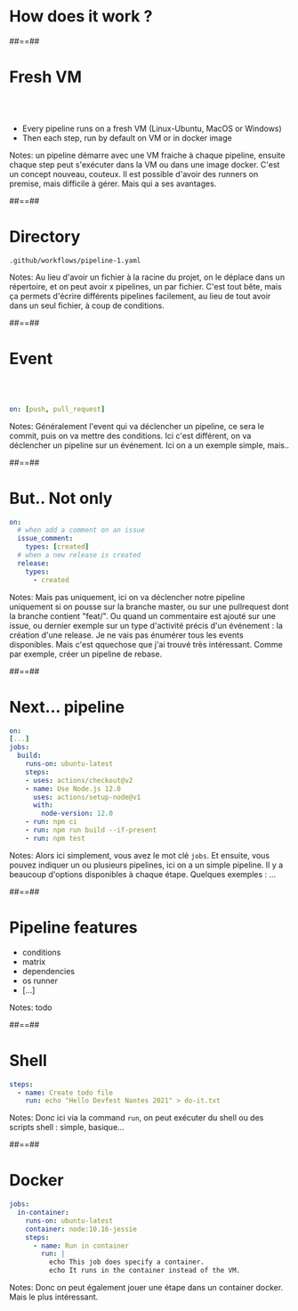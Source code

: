 <!-- .slide: class="transition sfeir-bg-red" -->
# How does it work ? 

##==##

# Fresh VM

<br>
<br>

* Every pipeline runs on a fresh VM (Linux-Ubuntu, MacOS or Windows)
* Then each step, run by default on VM or in docker image
<!-- .element: class="list-fragment" -->

Notes: un pipeline démarre avec une VM fraiche à chaque pipeline, ensuite chaque step peut s'exécuter dans la VM ou dans une image docker. C'est un concept nouveau, couteux. Il est possible d'avoir des runners on premise, mais difficile à gérer. Mais qui a ses avantages. 

##==##

# Directory

```.github/workflows/pipeline-1.yaml```

Notes: Au lieu d'avoir un fichier à la racine du projet, on le déplace dans un répertoire, et on peut avoir x pipelines, un par fichier. C'est tout bête, mais ça permets d'écrire différents pipelines facilement, au lieu de tout avoir dans un seul fichier, à coup de conditions.

##==##

<!-- .slide: class="with-code" -->
# Event 

<br><br>

```yaml
on: [push, pull_request]
```
<!-- .element: class="big-code" -->

Notes: Généralement l'event qui va déclencher un pipeline, ce sera le commit, puis on va mettre des conditions. Ici c'est différent, on va déclencher un pipeline sur un événement. Ici on a un exemple simple, mais..

##==##
<!-- .slide: class="with-code" -->

# But.. Not only
```yaml
on:
  # when add a comment on an issue
  issue_comment:
    types: [created]
  # when a new release is created
  release:
    types:
      - created
```
<!-- .element: class="big-code" -->

Notes: Mais pas uniquement, ici on va déclencher notre pipeline uniquement si on pousse sur la branche master, ou sur une pullrequest dont la branche contient "feat/". Ou quand un commentaire est ajouté sur une issue, ou dernier exemple sur un type d'activité précis d'un événement : la création d'une release. Je ne vais pas énumérer tous les events disponibles. Mais c'est qquechose que j'ai trouvé très intéressant.  Comme par exemple, créer un pipeline de rebase.

##==##
<!-- .slide: class="with-code" -->
# Next... pipeline
```yaml
on:
[...]
jobs:
  build:
    runs-on: ubuntu-latest
    steps:
    - uses: actions/checkout@v2
    - name: Use Node.js 12.0
      uses: actions/setup-node@v1
      with:
        node-version: 12.0
    - run: npm ci
    - run: npm run build --if-present
    - run: npm test
```

Notes: Alors ici simplement, vous avez le mot clé `jobs`. Et ensuite, vous pouvez indiquer un ou plusieurs pipelines, ici on a un simple pipeline. Il y a beaucoup d'options disponibles à chaque étape. Quelques exemples : ...


##==##

# Pipeline features

* conditions
* matrix
* dependencies
* os runner
* [...]
<!-- .element: class="list-fragment" -->

Notes: todo

##==##
<!-- .slide: class="with-code" -->
# Shell

```yaml
steps:
  - name: Create todo file
    run: echo "Hello Devfest Nantes 2021" > do-it.txt
```
<!-- .element: class="big-code" -->

Notes: Donc ici via la command `run`, on peut exécuter du shell ou des scripts shell : simple, basique... 

##==##
<!-- .slide: class="with-code" -->
# Docker

```yaml
jobs:
  in-container:
    runs-on: ubuntu-latest
    container: node:10.16-jessie
    steps:
      - name: Run in container
        run: |
          echo This job does specify a container.
          echo It runs in the container instead of the VM.
```
<!-- .element: class="big-code" -->

Notes: Donc on peut également jouer une étape dans un container docker. Mais le plus intéressant.

